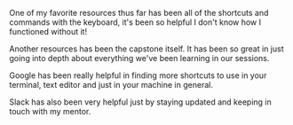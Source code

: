 One of my favorite resources thus far has been all of the shortcuts and commands with the keyboard, it's been so helpful
I don't know how I functioned without it!

Another resources has been the capstone itself. It has been so great in just going into depth about everything we've been learning in our sessions.

Google has been really helpful in finding more shortcuts to use in your terminal, text editor and just in your machine in general.

Slack has also been very helpful just by staying updated and keeping in touch with my mentor.
